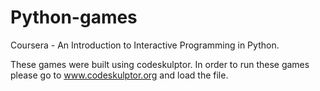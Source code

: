 # Python-games
Coursera - An Introduction to Interactive Programming in Python.

These games were built using codeskulptor. In order to run these games please go to www.codeskulptor.org and load the file.


